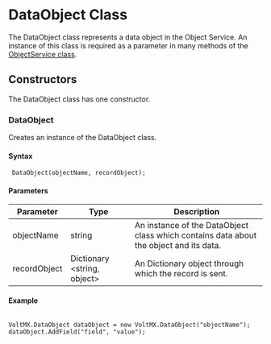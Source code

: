                               


DataObject Class
================

The DataObject class represents a data object in the Object Service. An instance of this class is required as a parameter in many methods of the [ObjectService class](./../../Windows/ObjectService_Class.md).

Constructors
------------

The DataObject class has one constructor.

### DataObject

Creates an instance of the DataObject class.

#### Syntax

```
 DataObject(objectName, recordObject);
```

#### Parameters

  
| Parameter | Type | Description |
| --- | --- | --- |
| objectName | string | An instance of the DataObject class which contains data about the object and its data. |
| recordObject | Dictionary <string, object> | An Dictionary object through which the record is sent. |

#### Example

```
 
VoltMX.DataObject dataObject = new VoltMX.DataObject("objectName");
dataObject.AddField("field", "value");
```
